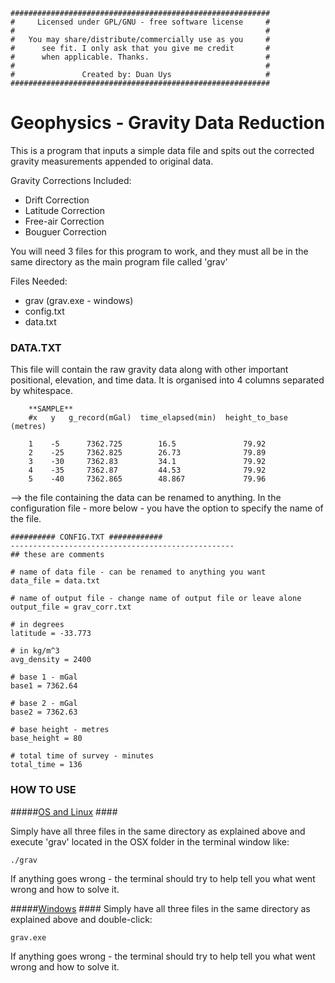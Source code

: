     ##########################################################
    #     Licensed under GPL/GNU - free software license     #
    #                                                        #
    #   You may share/distribute/commercially use as you     #
    #      see fit. I only ask that you give me credit       #
    #      when applicable. Thanks.                          #
    #                                                        #
    #               Created by: Duan Uys                     #
    ##########################################################


# Geophysics - Gravity Data Reduction #

This is a program that inputs a simple data file and
spits out the corrected gravity measurements appended to 
original data.

Gravity Corrections Included:

* Drift Correction
* Latitude Correction
* Free-air Correction
* Bouguer Correction

You will need 3 files for this program to work, and they must all be in the same directory as the main program file
called 'grav'

Files Needed:

* grav (grav.exe - windows)
* config.txt
* data.txt


### DATA.TXT ###
This file will contain the raw gravity data along with other important positional, elevation, and time data.
It is organised into 4 columns separated by whitespace.

        **SAMPLE**
        #x   y   g_record(mGal)  time_elapsed(min)  height_to_base (metres)
        
        1	 -5	     7362.725        16.5	            79.92
        2	 -25	 7362.825        26.73	            79.89
        3	 -30	 7362.83         34.1               79.92
        4	 -35	 7362.87         44.53	            79.92
        5	 -40	 7362.865        48.867	            79.96


--> the file containing the data can be renamed to anything. In the configuration file - more below - you have the option
  to specify the name of the file.

    ########## CONFIG.TXT ############
    --------------------------------------------------
    ## these are comments
    
    # name of data file - can be renamed to anything you want
    data_file = data.txt
    
    # name of output file - change name of output file or leave alone
    output_file = grav_corr.txt
    
    # in degrees
    latitude = -33.773
    
    # in kg/m^3
    avg_density = 2400
    
    # base 1 - mGal
    base1 = 7362.64
    
    # base 2 - mGal
    base2 = 7362.63
    
    # base height - metres
    base_height = 80
    
    # total time of survey - minutes
    total_time = 136




### HOW TO USE ###
#####<u>OS and Linux</u> ####

Simply have all three files in the same directory as explained above and execute 'grav' located in the OSX folder
in the terminal window like:

    ./grav
If anything goes wrong - the terminal should try to help tell you what went wrong and how to solve it.

#####<u>Windows</u> ####
Simply have all three files in the same directory as explained above and double-click:

    grav.exe
If anything goes wrong - the terminal should try to help tell you what went wrong and how to solve it.

